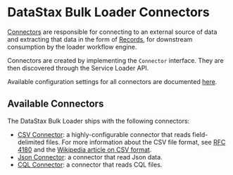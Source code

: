 # DataStax Bulk Loader Connectors

[Connectors] are responsible for connecting to an external source of data and extracting 
that data in the form of [Records], for downstream consumption by the loader workflow engine.

Connectors are created by implementing the `Connector` interface. They are then discovered through
the Service Loader API.

Available configuration settings for all connectors are documented [here](../settings.md).

## Available Connectors

The DataStax Bulk Loader ships with the following connectors:

* [CSV Connector]: a highly-configurable connector that reads field-delimited files. 
  For more information about the CSV file format, see [RFC 4180] and the [Wikipedia article on CSV format].
* [Json Connector]: a connector that read Json data.
* [CQL Connector]: a connector that reads CQL files.

[Connectors]: ../../connectors/api/src/main/java/com/datastax/dsbulk/connectors/api/Connector.java
[Records]: ../../connectors/api/src/main/java/com/datastax/dsbulk/connectors/api/Record.java
[CSV Connector]: ./csv
[Json Connector]: ./json
[CQL Connector]: ./cql
[RFC 4180]: https://tools.ietf.org/html/rfc4180
[Wikipedia article on CSV format]: https://en.wikipedia.org/wiki/Comma-separated_values
